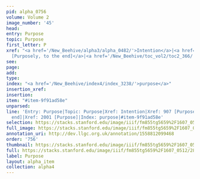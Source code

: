 ```yaml
---
pid: alpha_0756
volume: Volume 2
image_number: '45'
head: 
entry: Purpose
topic: Purpose
first_letter: P
xref: "<a href='/New_Beehive/alpha3/alpha_0482/'>Intention</a>|<a href='/New_Beehive/toc_vol2/toc2_169/'>907
  [Purposely, to the end]</a>|<a href='/New_Beehive/toc_vol2/toc2_366/'>2001 [Purpose]</a>"
see: 
page: 
add: 
type: 
index: "<a href='/New_Beehive/index4/index_3238/'>purpose</a>"
insertion_xref: 
insertion: 
item: "#item-9f91ad58e"
unparsed: 
line: 'Entry: Purpose|Topic: Purpose|Xref: Intention|Xref: 907 [Purposely, to the
  end]|Xref: 2001 [Purpose]|Index: purpose|#item-9f91ad58e'
selection: https://stacks.stanford.edu/image/iiif/fm855tg5659%2F1607_0512/287,898,3081,374/full/0/default.jpg
full_image: https://stacks.stanford.edu/image/iiif/fm855tg5659%2F1607_0512/full/full/0/default.jpg
annotation_uri: http://dev.llgc.org.uk/annotation/1558812099468
order: '756'
thumbnail: https://stacks.stanford.edu/image/iiif/fm855tg5659%2F1607_0512/287,898,600,180/250,/0/default.jpg
full: https://stacks.stanford.edu/image/iiif/fm855tg5659%2F1607_0512/287,898,3081,374/full/0/default.jpg
label: Purpose
layout: alpha_item
collection: alpha4
---
```

